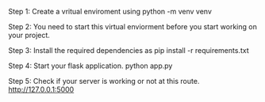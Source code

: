 Step 1:
Create a vritual enviroment using python -m venv venv

Step 2:
You need to start this virtual enviorment before you start working on your project.

Step 3:
Install the required dependencies as pip install -r requirements.txt

Step 4:
Start your flask application.
python app.py

Step 5:
Check if your server is working or not at this route.
http://127.0.0.1:5000
